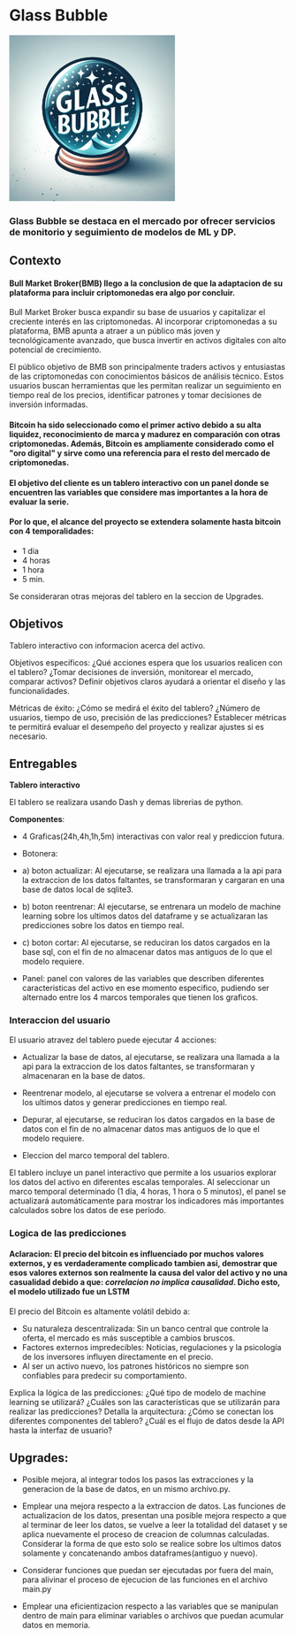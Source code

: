 # Glass Bubble

<img src="images/bola_cristal.jfif" width="300" height="300">

### Glass Bubble se destaca en el mercado por ofrecer servicios de monitorio y seguimiento de modelos de ML y DP.

## Contexto
#### Bull Market Broker(BMB) llego a la conclusion de que la adaptacion de su plataforma para incluir criptomonedas era algo por concluir.

Bull Market Broker busca expandir su base de usuarios y capitalizar el creciente interés en las criptomonedas. Al incorporar criptomonedas a su plataforma, BMB apunta a atraer a un público más joven y tecnológicamente avanzado, que busca invertir en activos digitales con alto potencial de crecimiento.

El público objetivo de BMB son principalmente traders activos y entusiastas de las criptomonedas con conocimientos básicos de análisis técnico. Estos usuarios buscan herramientas que les permitan realizar un seguimiento en tiempo real de los precios, identificar patrones y tomar decisiones de inversión informadas.

#### Bitcoin ha sido seleccionado como el primer activo debido a su alta liquidez, reconocimiento de marca y madurez en comparación con otras criptomonedas. Además, Bitcoin es ampliamente considerado como el "oro digital" y sirve como una referencia para el resto del mercado de criptomonedas.

#### El objetivo del cliente es un tablero interactivo con un panel donde se encuentren las variables que considere mas importantes a la hora de evaluar la serie.
#### Por lo que, el alcance del proyecto se extendera solamente hasta bitcoin con 4 temporalidades:

- 1 dia 
- 4 horas
- 1 hora
- 5 min.

Se consideraran otras mejoras del tablero en la seccion de Upgrades.

## Objetivos

Tablero interactivo con informacion acerca del activo.

Objetivos específicos: ¿Qué acciones espera que los usuarios realicen con el tablero? ¿Tomar decisiones de inversión, monitorear el mercado, comparar activos? Definir objetivos claros ayudará a orientar el diseño y las funcionalidades.

Métricas de éxito: ¿Cómo se medirá el éxito del tablero? ¿Número de usuarios, tiempo de uso, precisión de las predicciones? Establecer métricas te permitirá evaluar el desempeño del proyecto y realizar ajustes si es necesario.


## Entregables

**Tablero interactivo**

El tablero se realizara usando Dash y demas librerias de python.

**Componentes**:
- 4 Graficas(24h,4h,1h,5m) interactivas con valor real y prediccion futura.
- Botonera:

- a) boton actualizar: Al ejecutarse, se realizara una llamada a la api para la extraccion
de los datos faltantes, se transformaran y cargaran en una base de datos local de sqlite3.
- b) boton reentrenar: Al ejecutarse, se entrenara un modelo de machine learning sobre
los ultimos datos del dataframe y se actualizaran las predicciones sobre los datos
en tiempo real.
- c) boton cortar: Al ejecutarse, se reduciran los datos cargados en la base sql, con el fin
de no almacenar datos mas antiguos de lo que el modelo requiere.

- Panel: panel con valores de las variables que describen diferentes caracteristicas del activo en ese momento especifico, pudiendo ser alternado entre los 4 marcos temporales que tienen los graficos.

### Interaccion del usuario

El usuario atravez del tablero puede ejecutar 4 acciones:

- Actualizar la base de datos, al ejecutarse, se realizara una llamada a la api para la extraccion de los datos faltantes, se transformaran y almacenaran en la base de datos.

- Reentrenar modelo, al ejecutarse se volvera a entrenar el modelo con los ultimos datos y generar predicciones en tiempo real.

- Depurar, al ejecutarse, se reduciran los datos cargados en la base de datos con el fin de no almacenar datos mas antiguos de lo que el modelo requiere.

- Eleccion del marco temporal del tablero.

El tablero incluye un panel interactivo que permite a los usuarios explorar los datos del activo en diferentes escalas temporales. Al seleccionar un marco temporal determinado (1 día, 4 horas, 1 hora o 5 minutos), el panel se actualizará automáticamente para mostrar los indicadores más importantes calculados sobre los datos de ese período.

### Logica de las predicciones

#### Aclaracion: El precio del bitcoin es influenciado por muchos valores externos, y es verdaderamente complicado tambien asi, demostrar que esos valores externos son realmente la causa del valor del activo y no una casualidad debido a que: *correlacion no implica causalidad*. Dicho esto, el modelo utilizado fue un LSTM

El precio del Bitcoin es altamente volátil debido a:
- Su naturaleza descentralizada: Sin un banco central que controle la oferta, el mercado es más susceptible a cambios bruscos.
- Factores externos impredecibles: Noticias, regulaciones y la psicología de los inversores influyen directamente en el precio.
- Al ser un activo nuevo, los patrones históricos no siempre son confiables para predecir su comportamiento.

Explica la lógica de las predicciones: ¿Qué tipo de modelo de machine learning se utilizará? ¿Cuáles son las características que se utilizarán para realizar las predicciones?
Detalla la arquitectura: ¿Cómo se conectan los diferentes componentes del tablero? ¿Cuál es el flujo de datos desde la API hasta la interfaz de usuario?

## Upgrades:

- Posible mejora, al integrar todos los pasos las extracciones y la generacion de la base de datos, en un mismo archivo.py.

- Emplear una mejora respecto a la extraccion de datos.
Las funciones de actualizacion de los datos, presentan una posible mejora respecto a que al terminar de leer los datos, se vuelve a leer la totalidad del dataset y se aplica nuevamente el proceso de creacion de columnas calculadas. Considerar la forma de que esto solo se realice sobre los ultimos datos solamente y concatenando ambos dataframes(antiguo y nuevo).

- Considerar funciones que puedan ser ejecutadas por fuera del main, para alivinar el proceso de ejecucion de las funciones en el archivo main.py

- Emplear una eficientizacion respecto a las variables que se manipulan dentro de main para eliminar variables o archivos que puedan acumular datos en memoria.


